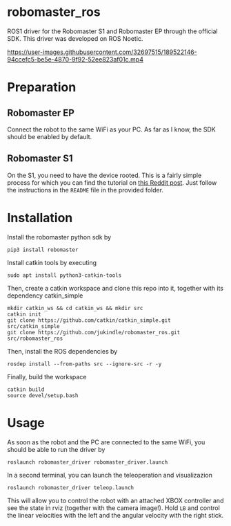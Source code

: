 # robomaster_ros
ROS1 driver for the Robomaster S1 and Robomaster EP through the official SDK. This driver was developed on ROS Noetic.

https://user-images.githubusercontent.com/32697515/189522146-94ccefc5-be5e-4870-9f92-52ee823af01c.mp4

# Preparation

## Robomaster EP

Connect the robot to the same WiFi as your PC. As far as I know, the SDK should be enabled by default.

## Robomaster S1

On the S1, you need to have the device rooted. This is a fairly simple process for which you can find the tutorial on [this Reddit post](https://www.reddit.com/r/RobomasterS1/comments/lwx45c/robomaster_s1_sdk_hack/). Just follow the instructions in the `README` file in the provided folder.

# Installation

Install the robomaster python sdk by

    pip3 install robomaster

Install catkin tools by executing

    sudo apt install python3-catkin-tools
   
Then, create a catkin workspace and clone this repo into it, together with its dependency catkin_simple

    mkdir catkin_ws && cd catkin_ws && mkdir src
    catkin init
    git clone https://github.com/catkin/catkin_simple.git src/catkin_simple
    git clone https://github.com/jukindle/robomaster_ros.git src/robomaster_ros

Then, install the ROS dependencies by

    rosdep install --from-paths src --ignore-src -r -y

Finally, build the workspace

    catkin build
    source devel/setup.bash

# Usage

As soon as the robot and the PC are connected to the same WiFi, you should be able to run the driver by
    
    roslaunch robomaster_driver robomaster_driver.launch
    
In a second terminal, you can launch the teleoperation and visualizazion

    roslaunch robomaster_driver teleop.launch

This will allow you to control the robot with an attached XBOX controller and see the state in rviz (together with the camera image!). Hold `LB` and control the linear velocities with the left and the angular velocity with the right stick.
